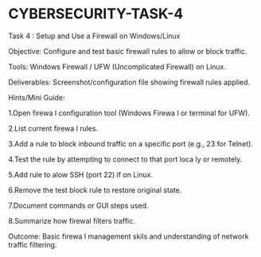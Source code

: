 # CYBERSECURITY-TASK-4

Task 4  : Setup and Use a Firewall on Windows/Linux

 Objective: Configure and test basic firewall rules to allow or block traffic.
 
 Tools:  Windows Firewall / UFW (Uncomplicated Firewall) on Linux.
 
 Deliverables: Screenshot/configuration file showing firewall rules applied.
 
 Hints/Mini Guide:

 
 1.Open firewa l configuration tool (Windows Firewa l or terminal for UFW).

 2.List current firewa l rules.
 
 3.Add a rule to block inbound traffic on a specific port (e.g., 23 for Telnet).
 
 4.Test the rule by attempting to connect to that port loca ly or remotely.
 
 5.Add rule to alow SSH (port 22) if on Linux.
 
 6.Remove the test block rule to restore original state.
 
 7.Document commands or GUI steps used.
 
 8.Summarize how firewal filters traffic.
 
 Outcome: Basic firewa l management skils and understanding of network traffic filtering.
